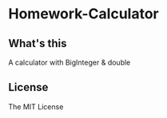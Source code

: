 Homework-Calculator
=================================

## What's this

A calculator with BigInteger & double

## License

The MIT License